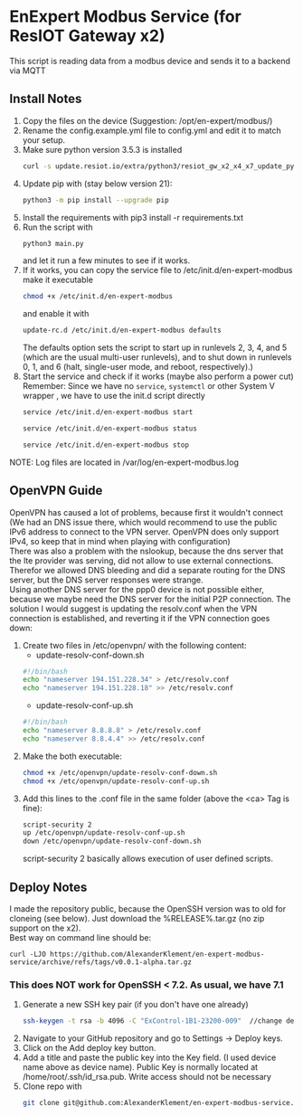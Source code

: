 # EnExpert Modbus Service (for ResIOT Gateway x2)

This script is reading data from a modbus device and sends it to a backend via MQTT

## Install Notes

1. Copy the files on the device (Suggestion: /opt/en-expert/modbus/)
2. Rename the config.example.yml file to config.yml and edit it to match your setup.
3. Make sure python version 3.5.3 is installed
    ```bash
    curl -s update.resiot.io/extra/python3/resiot_gw_x2_x4_x7_update_python_to_353.sh | bash
4. Update pip with (stay below version 21):
    ```bash
    python3 -m pip install --upgrade pip
   ```
5. Install the requirements with pip3 install -r requirements.txt
6. Run the script with
   ```bash
   python3 main.py
   ```
   and let it run a few minutes to see if it works.
7. If it works, you can copy the service file to /etc/init.d/en-expert-modbus make it executable
   ```bash
   chmod +x /etc/init.d/en-expert-modbus
   ```
   and enable it with
   ```bash
   update-rc.d /etc/init.d/en-expert-modbus defaults
   ```
   The defaults option sets the script to start up in runlevels 2, 3, 4, and 5 (which are the usual multi-user
   runlevels), and to shut down in runlevels 0, 1, and 6 (halt, single-user mode, and reboot, respectively).)
8. Start the service and check if it works (maybe also perform a power cut) <br>
   Remember: Since we have no `service`, `systemctl` or other System V wrapper , we have to use the init.d script
   directly
   ```bash
   service /etc/init.d/en-expert-modbus start
   ```
   ```bash
   service /etc/init.d/en-expert-modbus status
   ```
   ```bash
   service /etc/init.d/en-expert-modbus stop
   ```

NOTE: Log files are located in /var/log/en-expert-modbus.log

## OpenVPN Guide

OpenVPN has caused a lot of problems, because first it wouldn't connect (We had an DNS issue there, which would
recommend to
use the public IPv6 address to connect to the VPN server. OpenVPN does only support IPv4, so keep that in mind when
playing
with configuration) <br>
There was also a problem with the nslookup, because the dns server that the lte provider was serving, did not allow to
use external
connections. Therefor we allowed DNS bleeding and did a separate routing for the DNS server, but the DNS server
responses were
strange. <br>
Using another DNS server for the ppp0 device is not possible either, because we maybe need the DNS server for the
initial P2P connection.
The solution I would suggest is updating the resolv.conf when the VPN connection is established, and reverting it if the
VPN connection goes down: <br>

1. Create two files in /etc/openvpn/ with the following content:
    - update-resolv-conf-down.sh
    ```bash
   #!/bin/bash
   echo "nameserver 194.151.228.34" > /etc/resolv.conf
   echo "nameserver 194.151.228.18" >> /etc/resolv.conf
   ```
    - update-resolv-conf-up.sh
    ```bash
   #!/bin/bash
   echo "nameserver 8.8.8.8" > /etc/resolv.conf
   echo "nameserver 8.8.4.4" >> /etc/resolv.conf
   ```
2. Make the both executable:
    ```bash
    chmod +x /etc/openvpn/update-resolv-conf-down.sh
    chmod +x /etc/openvpn/update-resolv-conf-up.sh
    ```
3. Add this lines to the .conf file in the same folder (above the &lt;ca> Tag is fine):
    ```bash
    script-security 2
    up /etc/openvpn/update-resolv-conf-up.sh
    down /etc/openvpn/update-resolv-conf-down.sh
    ```
   script-security 2 basically allows execution of user defined scripts.

## Deploy Notes

I made the repository public, because the OpenSSH version was to old for cloneing (see below). Just download the
%RELEASE%.tar.gz (no zip support on the x2). <br>
Best way on command line should be:

   ```
   curl -LJO https://github.com/AlexanderKlement/en-expert-modbus-service/archive/refs/tags/v0.0.1-alpha.tar.gz
   ```

### This does NOT work for OpenSSH < 7.2. As usual, we have 7.1

1. Generate a new SSH key pair (if you don't have one already)
    ```bash
    ssh-keygen -t rsa -b 4096 -C "ExControl-1B1-23200-009"  //change device name
    ```
2. Navigate to your GitHub repository and go to Settings -> Deploy keys.
3. Click on the Add deploy key button.
4. Add a title and paste the public key into the Key field. (I used device name above as device name).
   Public Key is normally located at /home/root/.ssh/id_rsa.pub. Write access should not be necessary
5. Clone repo with
    ```bash
    git clone git@github.com:AlexanderKlement/en-expert-modbus-service.git
    ```
